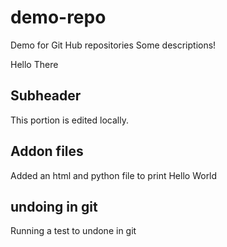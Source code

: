 # demo-repo
Demo for Git Hub repositories
Some descriptions!

Hello There

## Subheader

This portion is edited locally.

## Addon files

Added an html and python file to print Hello World

## undoing in git

Running a test to undone in git